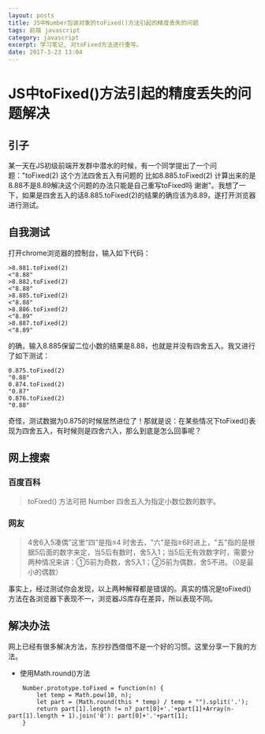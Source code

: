 ```yaml
---
layout: posts
title: JS中Number包装对象的toFixed()方法引起的精度丢失的问题
tags: 前端 javascript
category: javascript
excerpt: 学习笔记, 对toFixed方法进行重写。
date: 2017-3-23 13:04
---
```


# JS中toFixed()方法引起的精度丢失的问题解决

## 引子

某一天在JS初级前端开发群中潜水的时候，有一个同学提出了一个问题："toFixed(2) 这个方法四舍五入有问题的 比如8.885.toFixed(2) 计算出来的是8.88不是8.89解决这个问题的办法只能是自己重写toFixed吗 谢谢"。我想了一下，如果是四舍五入的话8.885.toFixed(2)的结果的确应该为8.89，遂打开浏览器进行测试。

## 自我测试

打开chrome浏览器的控制台，输入如下代码：

```
>8.881.toFixed(2)
<"8.88"
>8.882.toFixed(2)
<"8.88"
>8.885.toFixed(2)
<"8.88"
>8.886.toFixed(2)
<"8.89"
>8.887.toFixed(2)
<"8.89"
```

的确，输入8.885保留二位小数的结果是8.88，也就是并没有四舍五入。我又进行了如下测试：

```
0.875.toFixed(2)
"0.88"
0.874.toFixed(2)
"0.87"
0.876.toFixed(2)
"0.88"
```

奇怪，测试数据为0.875的时候居然进位了！那就是说：在某些情况下toFixed()表现为四舍五入，有时候则是四舍六入，那么到底是怎么回事呢？

## 网上搜索

### 百度百科

> toFixed() 方法可把 Number 四舍五入为指定小数位数的数字。

### 网友

> 4舍6入5凑偶”这里“四”是指≤4 时舍去，"六"是指≥6时进上，"五"指的是根据5后面的数字来定，当5后有数时，舍5入1；当5后无有效数字时，需要分两种情况来讲：①5前为奇数，舍5入1；②5前为偶数，舍5不进。（0是最小的偶数）

事实上，经过测试你会发现，以上两种解释都是错误的。真实的情况是toFixed()方法在各浏览器下表现不一，浏览器JS库存在差异，所以表现不同。

## 解决办法

网上已经有很多解决方法，东抄抄西借借不是一个好的习惯。这里分享一下我的方法。

- 使用Math.round()方法

```
    Number.prototype.toFixed = function(n) {
        let temp = Math.pow(10, n);
        let part = (Math.round(this * temp) / temp + "").split('.');
        return part[1].length != n? part[0]+'.'+part[1]+Array(n-part[1].length + 1).join('0'): part[0]+'.'+part[1];
    }
```


